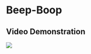 # Beep-Boop
## Video Demonstration
[![](https://img.youtube.com/vi/HO7UHUt1DbM/0.jpg)](https://www.youtube.com/watch?v=HO7UHUt1DbM)
